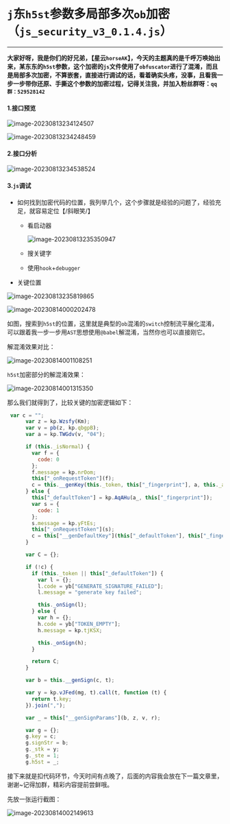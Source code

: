 # `j`东`h5st`参数多局部多次`ob`加密（`js_security_v3_0.1.4.js`）

---

**大家好呀，我是你们的好兄弟，【星云`horseAK`】，今天的主题真的是千呼万唤始出来，某东东的`h5st`参数，这个加密的`js`文件使用了`obfuscator`进行了混淆，而且是局部多次加密，不算嵌套，直接进行调试的话，看着确实头疼，没事，且看我一步一步带你还原、手撕这个参数的加密过程，记得关注我，并加入粉丝群呀：`qq群：529528142`**

#### 1.接口预览

![image-20230813234124507](https://s2.loli.net/2023/08/13/eFDnCQ4NRpoLWZi.png)

![image-20230813234248459](https://s2.loli.net/2023/08/13/GsXaqxgQRL6yEMw.png)

#### 2.接口分析

![image-20230813234538524](https://s2.loli.net/2023/08/13/raB5ED3iZdIRFnG.png)

#### 3.`js`调试

- 如何找到加密代码的位置，我列举几个，这个步骤就是经验的问题了，经验充足，就容易定位【/斜眼笑/】

  - 看启动器

    ![image-20230813235350947](https://s2.loli.net/2023/08/13/W4bYHmvFuAltie9.png)

  - 搜关键字
  - 使用`hook`+`debugger`

- 关键位置

![image-20230813235819865](https://s2.loli.net/2023/08/13/Qbn1h3qxcY9y7RZ.png)

![image-20230814000202478](https://s2.loli.net/2023/08/14/ZAgrli6jWUbaqsx.png)

如图，搜索到`h5st`的位置，这里就是典型的`ob`混淆的`switch`控制流平展化混淆，可以跟着我一步一步用`AST`思想使用`@babel`解混淆，当然你也可以直接刚它。

解混淆效果对比：

![image-20230814001108251](https://s2.loli.net/2023/08/14/sdXpqIlwL9o61v4.png)

`h5st`加密部分的解混淆效果：

![image-20230814001315350](https://s2.loli.net/2023/08/14/ATVhn2grEXjabM6.png)

那么我们就得到了，比较关键的加密逻辑如下：

```js
 var c = "";
      var z = kp.Wzsfy(Km);
      var v = pb(z, kp.qbgpB);
      var a = kp.TWGdv(v, "04");

      if (this._isNormal) {
        var f = {
          code: 0
        };
        f.message = kp.nrOom;
        this["_onRequestToken"](f);
        c = this.__genKey(this._token, this["_fingerprint"], a, this._appId, this.algos).toString() || "";
      } else {
        this["_defaultToken"] = kp.AqAHu(a_, this["_fingerprint"]);
        var s = {
          code: 1
        };
        s.message = kp.yFtEs;
        this["_onRequestToken"](s);
        c = this["__genDefaultKey"](this["_defaultToken"], this["_fingerprint"], a, this._appId);
      }

      var C = {};

      if (!c) {
        if (this._token || this["_defaultToken"]) {
          var l = {};
          l.code = yb["GENERATE_SIGNATURE_FAILED"];
          l.message = "generate key failed";

          this._onSign(l);
        } else {
          var h = {};
          h.code = yb["TOKEN_EMPTY"];
          h.message = kp.tjKSX;

          this._onSign(h);
        }

        return C;
      }

      var b = this.__genSign(c, t);

      var y = kp.vJFed(mg, t).call(t, function (t) {
        return t.key;
      }).join(",");

      var _ = this["__genSignParams"](b, z, v, r);

      var g = {};
      g.key = c;
      g.signStr = b;
      g._stk = y;
      g._ste = 1;
      g.h5st = _;
```

接下来就是扣代码环节，今天时间有点晚了，后面的内容我会放在下一篇文章里，谢谢~记得加群，精彩内容提前尝鲜哦。

先放一张运行截图：

![image-20230814002149613](https://s2.loli.net/2023/08/14/6QFBqTlj5ngJOUw.png)